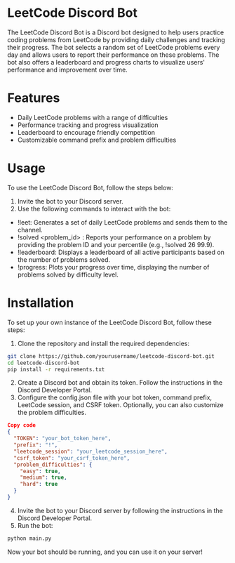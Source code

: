 # LeetCode Discord Bot
The LeetCode Discord Bot is a Discord bot designed to help users practice coding problems from LeetCode by providing daily challenges and tracking their progress. The bot selects a random set of LeetCode problems every day and allows users to report their performance on these problems. The bot also offers a leaderboard and progress charts to visualize users' performance and improvement over time.

# Features
- Daily LeetCode problems with a range of difficulties
- Performance tracking and progress visualization
- Leaderboard to encourage friendly competition
- Customizable command prefix and problem difficulties

# Usage
To use the LeetCode Discord Bot, follow the steps below:

1. Invite the bot to your Discord server.
2. Use the following commands to interact with the bot:
- !leet: Generates a set of daily LeetCode problems and sends them to the channel.
- !solved <problem_id> <percentile>: Reports your performance on a problem by providing the problem ID and your percentile (e.g., !solved 26 99.9).
- !leaderboard: Displays a leaderboard of all active participants based on the number of problems solved.
- !progress: Plots your progress over time, displaying the number of problems solved by difficulty level.

# Installation
To set up your own instance of the LeetCode Discord Bot, follow these steps:

1. Clone the repository and install the required dependencies:
```bash
git clone https://github.com/yourusername/leetcode-discord-bot.git
cd leetcode-discord-bot
pip install -r requirements.txt
```
2. Create a Discord bot and obtain its token. Follow the instructions in the Discord Developer Portal.
3. Configure the config.json file with your bot token, command prefix, LeetCode session, and CSRF token. Optionally, you can also customize the problem difficulties.

```json
Copy code
{
  "TOKEN": "your_bot_token_here",
  "prefix": "!",
  "leetcode_session": "your_leetcode_session_here",
  "csrf_token": "your_csrf_token_here",
  "problem_difficulties": {
    "easy": true,
    "medium": true,
    "hard": true
  }
}
```
4. Invite the bot to your Discord server by following the instructions in the Discord Developer Portal.
5. Run the bot:
```bash
python main.py
```

Now your bot should be running, and you can use it on your server!